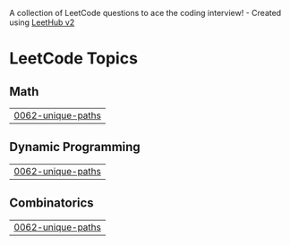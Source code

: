 A collection of LeetCode questions to ace the coding interview! - Created using [LeetHub v2](https://github.com/arunbhardwaj/LeetHub-2.0)
<!---LeetCode Topics Start-->
# LeetCode Topics
## Math
|  |
| ------- |
| [0062-unique-paths](https://github.com/devX-shub/LeetCode/tree/master/0062-unique-paths) |
## Dynamic Programming
|  |
| ------- |
| [0062-unique-paths](https://github.com/devX-shub/LeetCode/tree/master/0062-unique-paths) |
## Combinatorics
|  |
| ------- |
| [0062-unique-paths](https://github.com/devX-shub/LeetCode/tree/master/0062-unique-paths) |
<!---LeetCode Topics End-->
